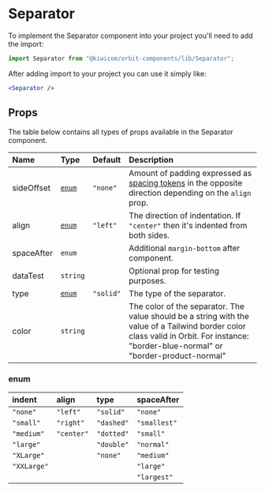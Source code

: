 # Separator

To implement the Separator component into your project you'll need to add the import:

```jsx
import Separator from "@kiwicom/orbit-components/lib/Separator";
```

After adding import to your project you can use it simply like:

```jsx
<Separator />
```

## Props

The table below contains all types of props available in the Separator component.

| Name       | Type            | Default   | Description                                                                                                                                                                            |
| :--------- | :-------------- | :-------- | :------------------------------------------------------------------------------------------------------------------------------------------------------------------------------------- |
| sideOffset | [`enum`](#enum) | `"none"`  | Amount of padding expressed as [spacing tokens](https://orbit.kiwi/foundation/spacing/) in the opposite direction depending on the `align` prop.                                       |
| align      | [`enum`](#enum) | `"left"`  | The direction of indentation. If `"center"` then it's indented from both sides.                                                                                                        |
| spaceAfter | `enum`          |           | Additional `margin-bottom` after component.                                                                                                                                            |
| dataTest   | `string`        |           | Optional prop for testing purposes.                                                                                                                                                    |
| type       | [`enum`](#enum) | `"solid"` | The type of the separator.                                                                                                                                                             |
| color      | `string`        |           | The color of the separator. The value should be a string with the value of a Tailwind border color class valid in Orbit. For instance: "border-blue-normal" or "border-product-normal" |

### enum

| indent      | align      | type       | spaceAfter   |
| :---------- | :--------- | :--------- | :----------- |
| `"none"`    | `"left"`   | `"solid"`  | `"none"`     |
| `"small"`   | `"right"`  | `"dashed"` | `"smallest"` |
| `"medium"`  | `"center"` | `"dotted"` | `"small"`    |
| `"large"`   |            | `"double"` | `"normal"`   |
| `"XLarge"`  |            | `"none"`   | `"medium"`   |
| `"XXLarge"` |            |            | `"large"`    |
|             |            |            | `"largest"`  |
